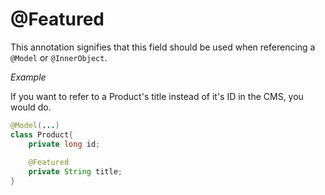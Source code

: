 # @Featured
This annotation signifies that this field should be used when referencing a `@Model` or `@InnerObject`.

_Example_

If you want to refer to a Product's title instead of it's ID in the CMS, you would do.
```java
@Model(...)
class Product{
    private long id;
    
    @Featured
    private String title;
}
```